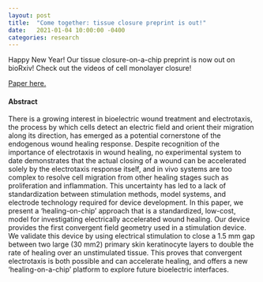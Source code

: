 ```yaml
---
layout: post
title:  "Come together: tissue closure preprint is out!"
date:   2021-01-04 10:00:00 -0400
categories: research
---
```


Happy New Year! Our tissue closure-on-a-chip preprint is now out on bioRxiv! Check out the videos of cell monolayer closure!

[Paper here.](https://www.biorxiv.org/content/10.1101/2020.12.29.424578v1)

#### Abstract

There is a growing interest in bioelectric wound treatment and electrotaxis, the process by which cells detect an electric field and orient their migration along its direction, has emerged as a potential cornerstone of the endogenous wound healing response. Despite recognition of the importance of electrotaxis in wound healing, no experimental system to date demonstrates that the actual closing of a wound can be accelerated solely by the electrotaxis response itself, and in vivo systems are too complex to resolve cell migration from other healing stages such as proliferation and inflammation. This uncertainty has led to a lack of standardization between stimulation methods, model systems, and electrode technology required for device development. In this paper, we present a ‘healing-on-chip’ approach that is a standardized, low-cost, model for investigating electrically accelerated wound healing. Our device provides the first convergent field geometry used in a stimulation device. We validate this device by using electrical stimulation to close a 1.5 mm gap between two large (30 mm2) primary skin keratinocyte layers to double the rate of healing over an unstimulated tissue. This proves that convergent electrotaxis is both possible and can accelerate healing, and offers a new ‘healing-on-a-chip’ platform to explore future bioelectric interfaces.
